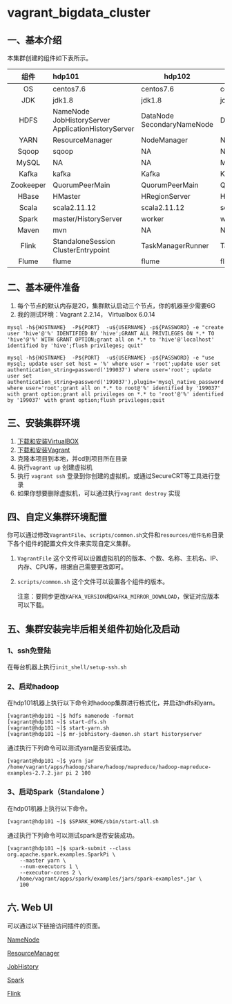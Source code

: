 # vagrant_bigdata_cluster

## 一、基本介绍

本集群创建的组件如下表所示。

| 组件      | hdp101                                             | hdp102                     | hdp103            |
| :-: | :-------------  | -------------------------- | ----------------- |
| OS   | centos7.6                                          | centos7.6             | centos7.6         |
| JDK  | jdk1.8                                             | jdk1.8                     | jdk1.8            |
| HDFS      | NameNode <br> JobHistoryServer <br> ApplicationHistoryServer | DataNode <br> SecondaryNameNode | DataNode          |
| YARN      | ResourceManager                                    | NodeManager                | NodeManager       |
| Sqoop     | sqoop                                              | NA                         | NA                |
| MySQL     | NA                                                 | NA                         | MySQL Server      |
| Kafka     | kafka                                              | Kafka                      | Kafka             |
| Zookeeper | QuorumPeerMain                                     | QuorumPeerMain             | QuorumPeerMain    |
| HBase     | HMaster                                            | HRegionServer              | HRegionServer     |
| Scala     | scala2.11.12                                       | scala2.11.12               | scala2.11.12      |
| Spark     | master/HistoryServer                               | worker                     | worker            |
| Maven     | mvn                                                | NA                         | NA                |
| Flink     | StandaloneSession <br> ClusterEntrypoint                 | TaskManagerRunner          | TaskManagerRunner |
| Flume     | flume                                              | flume                      | flume             |

## 二、基本硬件准备

1. 每个节点的默认内存是2G，集群默认启动三个节点，你的机器至少需要6G
2. 我的测试环境：Vagrant 2.2.14， Virtualbox 6.0.14

```
mysql -h${HOSTNAME}  -P${PORT}  -u${USERNAME} -p${PASSWORD} -e "create user 'hive'@'%' IDENTIFIED BY 'hive';GRANT ALL PRIVILEGES ON *.* TO 'hive'@'%' WITH GRANT OPTION;grant all on *.* to 'hive'@'localhost' identified by 'hive';flush privileges; quit"

mysql -h${HOSTNAME}  -P${PORT}  -u${USERNAME} -p${PASSWORD} -e "use mysql; update user set host = '%' where user = 'root';update user set authentication_string=password('199037') where user='root'; update user set authentication_string=password('199037'),plugin='mysql_native_password' where user='root';grant all on *.* to root@'%' identified by '199037' with grant option;grant all privileges on *.* to 'root'@'%' identified by '199037' with grant option;flush privileges;quit
```



## 三、安装集群环境

1. [下载和安装VirtualBOX](https://www.virtualbox.org/wiki/Downloads)
2. [下载和安装Vagrant](http://www.vagrantup.com/downloads.html)
3. 克隆本项目到本地，并cd到项目所在目录
4. 执行`vagrant up` 创建虚拟机
5. 执行 `vagrant ssh` 登录到你创建的虚拟机，或通过SecureCRT等工具进行登录
6. 如果你想要删除虚拟机，可以通过执行`vagrant destroy` 实现

## 四、自定义集群环境配置

你可以通过修改`VagrantFile`、`scripts/common.sh`文件和`resources/组件名称`目录下各个组件的配置文件文件来实现自定义集群。

1. `VagrantFile`
   这个文件可以设置虚拟机的的版本、个数、名称、主机名、IP、内存、CPU等，根据自己需要更改即可。

2. `scripts/common.sh`
   这个文件可以设置各个组件的版本。

   注意：要同步更改`KAFKA_VERSION`和`KAFKA_MIRROR_DOWNLOAD`，保证对应版本可以下载。


## 五、集群安装完毕后相关组件初始化及启动

### 1、ssh免登陆

在每台机器上执行`init_shell/setup-ssh.sh`

### 2、启动hadoop

在hdp101机器上执行以下命令对hadoop集群进行格式化，并启动hdfs和yarn。

```
[vagrant@hdp101 ~]$ hdfs namenode -format
[vagrant@hdp101 ~]$ start-dfs.sh
[vagrant@hdp101 ~]$ start-yarn.sh
[vagrant@hdp101 ~]$ mr-jobhistory-daemon.sh start historyserver 
```

通过执行下列命令可以测试yarn是否安装成功。

```
[vagrant@hdp101 ~]$ yarn jar /home/vagrant/apps/hadoop/share/hadoop/mapreduce/hadoop-mapreduce-examples-2.7.2.jar pi 2 100
```

### 3、启动Spark（Standalone ）

在hdp01机器上执行以下命令。

```
[vagrant@hdp101 ~]$ $SPARK_HOME/sbin/start-all.sh
```

通过执行下列命令可以测试spark是否安装成功。

```
[vagrant@hdp101 ~]$ spark-submit --class org.apache.spark.examples.SparkPi \
    --master yarn \
    --num-executors 1 \
    --executor-cores 2 \
   /home/vagrant/apps/spark/examples/jars/spark-examples*.jar \
    100
```

## 六. Web UI

可以通过以下链接访问插件的页面。

[NameNode](http://hdp101:50070)

[ResourceManager](http://hdp101:8088)

[JobHistory](http://hdp101:19888/jobhistory)

[Spark](http://hdp101:8080/)

[Flink](http://hdp101:8381/)